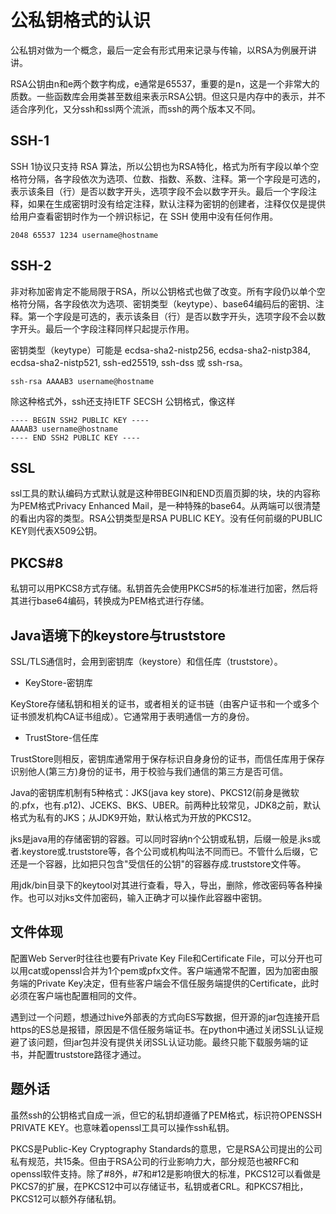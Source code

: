 # 公私钥格式的认识

公私钥对做为一个概念，最后一定会有形式用来记录与传输，以RSA为例展开讲讲。

RSA公钥由n和e两个数字构成，e通常是65537，重要的是n，这是一个非常大的质数。一些函数库会用类甚至数组来表示RSA公钥。但这只是内存中的表示，并不适合序列化，又分ssh和ssl两个流派，而ssh的两个版本又不同。

## SSH-1

SSH 1协议只支持 RSA 算法，所以公钥也为RSA特化，格式为所有字段以单个空格符分隔，各字段依次为选项、位数、指数、系数、注释。第一个字段是可选的，表示该条目（行）是否以数字开头，选项字段不会以数字开头。最后一个字段注释，如果在生成密钥时没有给定注释，默认注释为密钥的创建者，注释仅仅是提供给用户查看密钥时作为一个辨识标记，在 SSH 使用中没有任何作用。

```
2048 65537 1234 username@hostname
```

## SSH-2

非对称加密肯定不能局限于RSA，所以公钥格式也做了改变。所有字段仍以单个空格符分隔，各字段依次为选项、密钥类型（keytype）、base64编码后的密钥、注释。第一个字段是可选的，表示该条目（行）是否以数字开头，选项字段不会以数字开头。最后一个字段注释同样只起提示作用。

密钥类型（keytype）可能是 ecdsa-sha2-nistp256, ecdsa-sha2-nistp384, ecdsa-sha2-nistp521, ssh-ed25519, ssh-dss 或 ssh-rsa。

```
ssh-rsa AAAAB3 username@hostname
```

除这种格式外，ssh还支持IETF SECSH 公钥格式，像这样

```
---- BEGIN SSH2 PUBLIC KEY ----
AAAAB3 username@hostname
---- END SSH2 PUBLIC KEY ----
```

## SSL

ssl工具的默认编码方式默认就是这种带BEGIN和END页眉页脚的块，块的内容称为PEM格式Privacy Enhanced Mail，是一种特殊的base64。从两端可以很清楚的看出内容的类型。RSA公钥类型是RSA PUBLIC KEY。没有任何前缀的PUBLIC KEY则代表X509公钥。

## PKCS#8

私钥可以用PKCS8方式存储。私钥首先会使用PKCS#5的标准进行加密，然后将其进行base64编码，转换成为PEM格式进行存储。

## Java语境下的keystore与truststore

SSL/TLS通信时，会用到密钥库（keystore）和信任库（truststore）。

* KeyStore-密钥库

KeyStore存储私钥和相关的证书，或者相关的证书链（由客户证书和一个或多个证书颁发机构CA证书组成）。它通常用于表明通信一方的身份。

* TrustStore-信任库

TrustStore则相反，密钥库通常用于保存标识自身身份的证书，而信任库用于保存识别他人(第三方)身份的证书，用于校验与我们通信的第三方是否可信。

Java的密钥库机制有5种格式：JKS(java key store)、PKCS12(前身是微软的.pfx，也有.p12)、JCEKS、BKS、UBER。前两种比较常见，JDK8之前，默认格式为私有的JKS；从JDK9开始，默认格式为开放的PKCS12。

jks是java用的存储密钥的容器。可以同时容纳n个公钥或私钥，后缀一般是.jks或者.keystore或.truststore等，各个公司或机构叫法不同而已。不管什么后缀，它还是一个容器，比如把只包含"受信任的公钥"的容器存成.truststore文件等。

用jdk/bin目录下的keytool对其进行查看，导入，导出，删除，修改密码等各种操作。也可以对jks文件加密码，输入正确才可以操作此容器中密钥。

## 文件体现

配置Web Server时往往也要有Private Key File和Certificate File，可以分开也可以用cat或openssl合并为1个pem或pfx文件。客户端通常不配置，因为加密由服务端的Private Key决定，但有些客户端会不信任服务端提供的Certificate，此时必须在客户端也配置相同的文件。

遇到过一个问题，想通过hive外部表的方式向ES写数据，但开源的jar包连接开启https的ES总是报错，原因是不信任服务端证书。在python中通过关闭SSL认证规避了该问题，但jar包并没有提供关闭SSL认证功能。最终只能下载服务端的证书，并配置truststore路径才通过。

## 题外话

虽然ssh的公钥格式自成一派，但它的私钥却遵循了PEM格式，标识符OPENSSH PRIVATE KEY。也意味着openssl工具可以操作ssh私钥。

PKCS是Public-Key Cryptography Standards的意思，它是RSA公司提出的公司私有规范，共15条。但由于RSA公司的行业影响力大，部分规范也被RFC和openssl软件支持。除了#8外，#7和#12是影响很大的标准，PKCS12可以看做是PKCS7的扩展，在PKCS12中可以存储证书，私钥或者CRL。和PKCS7相比，PKCS12可以额外存储私钥。